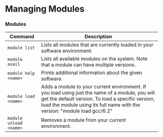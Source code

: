 # Managing Modules

### Modules

| Command                | Description                                                                                                                                                                                                                       |
| ---------------------- | --------------------------------------------------------------------------------------------------------------------------------------------------------------------------------------------------------------------------------- |
| `module list`          | Lists all modules that are currently loaded in your software environment.                                                                                                                                                         |
| `module avail`         | Lists all available modules on the system. Note that a module can have multiple versions.                                                                                                                                         |
| `module help <name>`   | Prints additional information about the given software.                                                                                                                                                                           |
| `module load <name>`   | Adds a module to your current environment. If you load using just the name of a module, you will get the default version. To load a specific version, load the module using its full name with the version: "module load gcc/6.2" |
| `module unload <name>` | Removes a module from your current environment.                                                                                                                                                                                   |

